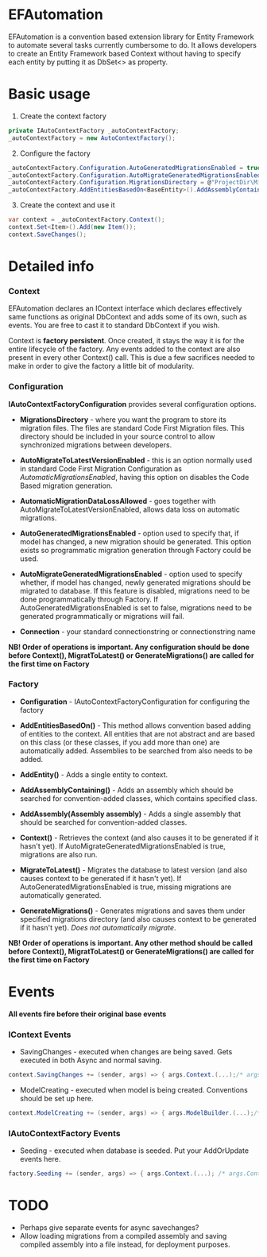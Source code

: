 EFAutomation
============

EFAutomation is a convention based extension library for Entity Framework to automate several tasks currently cumbersome to do. It allows developers to create an Entity Framework based Context without having to specify each entity by putting it as DbSet<> as property. 

Basic usage
============

1) Create the context factory
```c#
private IAutoContextFactory _autoContextFactory;
_autoContextFactory = new AutoContextFactory();
```

2) Configure the factory
```c#
_autoContextFactory.Configuration.AutoGeneratedMigrationsEnabled = true; 
_autoContextFactory.Configuration.AutoMigrateGeneratedMigrationsEnabled = true;
_autoContextFactory.Configuration.MigrationsDirectory = @"ProjectDir\Migrations";
_autoContextFactory.AddEntitiesBasedOn<BaseEntity>().AddAssemblyContaining<BaseEntity>();
```
3) Create the context and use it
```c#
var context = _autoContextFactory.Context();
context.Set<Item>().Add(new Item());
context.SaveChanges();
```

Detailed info
=============

### Context
EFAutomation declares an IContext interface which declares effectively same functions as original DbContext and adds some of its own, such as events. You are free to cast it to standard DbContext if you wish.

Context is **factory persistent**. Once created, it stays the way it is for the entire lifecycle of the factory. Any events added to the context are also present in every other Context() call. This is due a few sacrifices needed to make in order to give the factory a little bit of modularity.

### Configuration
**IAutoContextFactoryConfiguration** provides several configuration options. 
* **MigrationsDirectory** - where you want the program to store its migration files. The files are standard Code First Migration files. This directory should be included in your source control to allow synchronized migrations between developers.

* **AutoMigrateToLatestVersionEnabled** - this is an option normally used in standard Code First Migration Configuration as _AutomaticMigrationsEnabled_, having this option on disables the Code Based migration generation.

* **AutomaticMigrationDataLossAllowed** - goes together with AutoMigrateToLatestVersionEnabled, allows data loss on automatic migrations.

* **AutoGeneratedMigrationsEnabled** - option used to specify that, if model has changed, a new migration should be generated. This option exists so programmatic migration generation through Factory could be used.

* **AutoMigrateGeneratedMigrationsEnabled** - option used to specify whether, if model has changed, newly generated migrations should be migrated to database. If this feature is disabled, migrations need to be done programmatically through Factory. If AutoGeneratedMigrationsEnabled is set to false, migrations need to be generated programmatically or migrations will fail.

* **Connection** - your standard connectionstring or connectionstring name

**NB! Order of operations is important. Any configuration should be done before Context(), MigratToLatest() or GenerateMigrations() are called for the first time on Factory**

### Factory
* **Configuration** - IAutoContextFactoryConfiguration for configuring the factory

* **AddEntitiesBasedOn<T>()** - This method allows convention based adding of entities to the context. All entities that are not abstract and are based on this class (or these classes, if you add more than one) are automatically added. Assemblies to be searched from also needs to be added.

* **AddEntity<T>()** - Adds a single entity to context.

* **AddAssemblyContaining<T>()** - Adds an assembly which should be searched for convention-added classes, which contains specified class.

* **AddAssembly(Assembly assembly)** - Adds a single assembly that should be searched for convention-added classes.

* **Context()** - Retrieves the context (and also causes it to be generated if it hasn't yet). If AutoMigrateGeneratedMigrationsEnabled is true, migrations are also run.

* **MigrateToLatest()** - Migrates the database to latest version (and also causes context to be generated if it hasn't yet). If AutoGeneratedMigrationsEnabled is true, missing migrations are automatically generated.

* **GenerateMigrations()** - Generates migrations and saves them under specified migrations directory (and also causes context to be generated if it hasn't yet). _Does not automatically migrate_.

**NB! Order of operations is important. Any other method should be called before Context(), MigratToLatest() or GenerateMigrations() are called for the first time on Factory** 

Events
==========
**All events fire before their original base events**

### IContext Events
* SavingChanges - executed when changes are being saved. Gets executed in both Async and normal saving.
```c#
context.SavingChanges += (sender, args) => { args.Context.(...);/* args.Context is IContext */ };
```

* ModelCreating - executed when model is being created. Conventions should be set up here.
```c#
context.ModelCreating += (sender, args) => { args.ModelBuilder.(...);/* args.ModelBuilder is standard DbModelBuilder */};
```

### IAutoContextFactory Events
* Seeding - executed when database is seeded. Put your AddOrUpdate events here.
```c#
factory.Seeding += (sender, args) => { args.Context.(...); /* args.Context is IContext */ };
```


TODO
==========
* Perhaps give separate events for async savechanges?
* Allow loading migrations from a compiled assembly and saving compiled assembly into a file instead, for deployment purposes.
